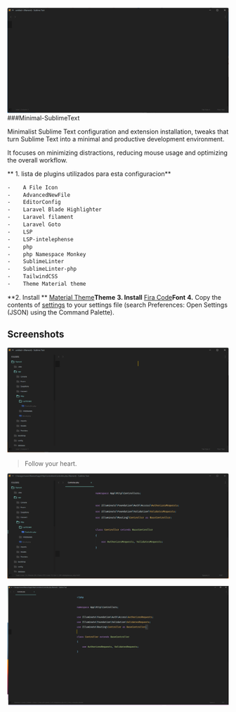 ![](https://github.com/LC-jhony/Minimal-SublimeText/blob/main/src/img_4.png?raw=true)
###Minimal-SublimeText

Minimalist Sublime Text configuration and extension installation, tweaks that turn Sublime Text into a minimal and productive development environment.

It focuses on minimizing distractions, reducing mouse usage and optimizing the overall workflow.

**  1. lista de plugins utilizados para esta configuracion**
```bash
-    A File Icon 
-    AdvancedNewFile 
-    EditorConfig
-    Laravel Blade Highlighter
-    Laravel filament 
-    Laravel Goto 
-    LSP 
-    LSP-intelephense 
-    php
-    php Namespace Monkey
-    SublimeLinter 
-    SublimeLinter-php
-    TailwindCSS 
-    Theme Material theme
```
**2. Install ** [Material Theme](https://github.com/SublimeText/material-theme)**Theme**
**3. Install** [Fira Code](https://github.com/tonsky/FiraCode)**Font**
**4.** Copy the contents of [settings](https://github.com/LC-jhony/Minimal-SublimeText/blob/main/settings) to your settings file (search Preferences: Open Settings (JSON) using the Command Palette).

## Screenshots

![](https://github.com/LC-jhony/Minimal-SublimeText/blob/main/src/img_2.png?raw=true)
> Follow your heart.

![](https://github.com/LC-jhony/Minimal-SublimeText/blob/main/src/img_1.png?raw=true)

![](https://github.com/LC-jhony/Minimal-SublimeText/blob/main/src/img_3.png?raw=true)

